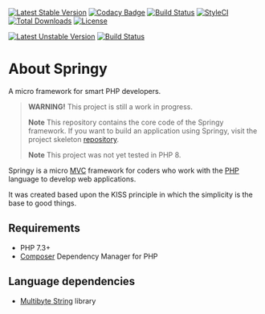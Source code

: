 [![Latest Stable Version](https://poser.pugx.org/springy-framework/core/v/stable)](https://packagist.org/packages/springy-framework/core)
[![Codacy Badge](https://app.codacy.com/project/badge/Grade/891fd880215449c5afa8a2a1e7e18e45)](https://www.codacy.com/gh/springy-framework/core/dashboard?utm_source=github.com&amp;utm_medium=referral&amp;utm_content=springy-framework/core&amp;utm_campaign=Badge_Grade)
[![Build Status](https://travis-ci.org/springy-framework/core.svg?branch=master)](https://travis-ci.org/springy-framework/core)
[![StyleCI](https://styleci.io/repos/166688147/shield?style=flat&branch=6.x)](https://styleci.io/repos/166688147)
[![Total Downloads](https://poser.pugx.org/springy-framework/core/downloads)](https://packagist.org/packages/springy-framework/core)
[![License](https://poser.pugx.org/springy-framework/core/license)](https://packagist.org/packages/springy-framework/core)

[![Latest Unstable Version](https://poser.pugx.org/springy-framework/core/v/unstable)](https://packagist.org/packages/springy-framework/core)
[![Build Status](https://travis-ci.org/springy-framework/core.svg?branch=5.0.0)](https://travis-ci.org/springy-framework/core)

# About Springy

A micro framework for smart PHP developers.

> **WARNING!** This project is still a work in progress.
>
> **Note** This repository contains the core code of the Springy framework. If you want to build an application using Springy, visit the project skeleton [repository](https://github.com/springy-framework/springy).
>
> **Note** This project was not yet tested in PHP 8.

Springy is a micro [MVC](https://en.wikipedia.org/wiki/Model%E2%80%93view%E2%80%93controller) framework for coders who work with the [PHP](http://www.php.net) language to develop web applications.

It was created based upon the KISS principle in which the simplicity is the base to good things.

## Requirements

-   PHP 7.3+
-   [Composer](https://getcomposer.org/) Dependency Manager for PHP

## Language dependencies

-   [Multibyte String](http://php.net/manual/en/intro.mbstring.php) library
